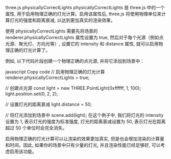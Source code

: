 three.js physicallyCorrectLights
physicallyCorrectLights 是 three.js 中的一个属性, 用于启用物理正确的灯光计算。启用该属性后, three.js 将使用物理单位来计算灯光的强度和距离衰减, 以达到更加真实的渲染效果。

使用 physicallyCorrectLights 需要先将场景的 renderer.physicallyCorrectLights 属性设置为 true, 然后对于每个光源（例如点光源、聚光灯、方向光等）, 设置它的 intensity 和 distance 属性, 就可以启用物理正确的灯光计算了。

例如, 以下代码片段创建一个物理正确的点光源, 并将它添加到场景中：

javascript
Copy code
// 启用物理正确的灯光计算
renderer.physicallyCorrectLights = true;

// 创建点光源
const light = new THREE.PointLight(0xffffff, 1, 100);
light.position.set(0, 2, 2);

// 设置灯光的距离衰减
light.distance = 50;

// 将灯光添加到场景中
scene.add(light);
在这个例子中, 我们将灯光的 intensity 设置为 1, 表示灯光的强度为标准强度, 灯光的距离衰减设置为 50, 表示灯光在距离超过 50 个单位时会完全消失。

启用物理正确的灯光计算可以让渲染的效果更加真实, 但是也会增加渲染的计算量和时间。因此, 如果你的场景中只有少量的灯光, 并且渲染性能已经足够好, 可以考虑启用该功能。